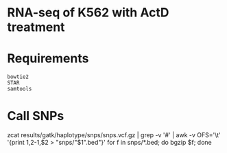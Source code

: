 # RNA-seq of K562 with ActD treatment

# Requirements

    bowtie2
    STAR
    samtools

# Call SNPs

zcat results/gatk/haplotype/snps/snps.vcf.gz | grep -v '#' | awk -v OFS='\t' '{print $1,$2-1,$2 > "snps/"$1".bed"}'
for f in snps/*.bed; do bgzip $f; done
